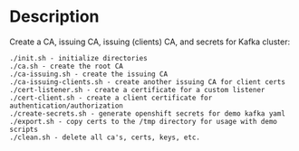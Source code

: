 # Description

Create a CA, issuing CA, issuing (clients) CA, and secrets for Kafka cluster:

~~~
./init.sh - initialize directories
./ca.sh - create the root CA
./ca-issuing.sh - create the issuing CA
./ca-issuing-clients.sh - create another issuing CA for client certs
./cert-listener.sh - create a certificate for a custom listener
./cert-client.sh - create a client certificate for authentication/authorization
./create-secrets.sh - generate openshift secrets for demo kafka yaml
./export.sh - copy certs to the /tmp directory for usage with demo scripts
./clean.sh - delete all ca's, certs, keys, etc.
~~~
